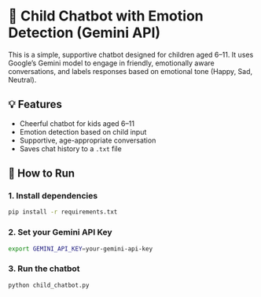 # 🧸 Child Chatbot with Emotion Detection (Gemini API)

This is a simple, supportive chatbot designed for children aged 6–11. It uses Google’s Gemini model to engage in friendly, emotionally aware conversations, and labels responses based on emotional tone (Happy, Sad, Neutral).

## 💡 Features

- Cheerful chatbot for kids aged 6–11
- Emotion detection based on child input
- Supportive, age-appropriate conversation
- Saves chat history to a `.txt` file

## 🚀 How to Run

### 1. Install dependencies

```bash
pip install -r requirements.txt
```

### 2. Set your Gemini API Key

```bash
export GEMINI_API_KEY=your-gemini-api-key
```

### 3. Run the chatbot

```bash
python child_chatbot.py
```


